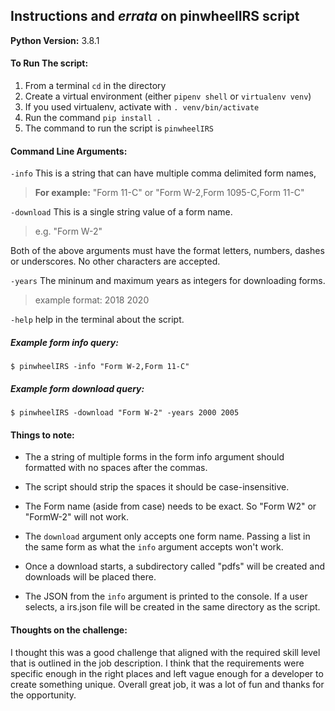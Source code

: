 ## Instructions and _errata_ on pinwheelIRS script

__Python Version:__ 3.8.1

#### To Run The script:
1. From a terminal ```cd``` in the directory
2. Create a virtual environment (either ```pipenv shell``` or ```virtualenv venv```)
3. If you used virtualenv, activate with ```. venv/bin/activate```
4. Run the command ```pip install .```
5. The command to run the script is ```pinwheelIRS```

#### Command Line Arguments:
```-info``` This is a string that can have multiple comma delimited form names,
> __For example:__ "Form 11-C" or "Form W-2,Form 1095-C,Form 11-C"

```-download``` This is a single string value of a form name.
> e.g. "Form W-2"

Both of the above arguments must have the format letters, numbers, dashes or underscores.
No other characters are accepted.

```-years``` The mininum and maximum years as integers for downloading forms.
> example format: 2018 2020

```-help``` help in the terminal about the script.

##### Example form info query:
```$ pinwheelIRS -info "Form W-2,Form 11-C"```

##### Example form download query:
```$ pinwheelIRS -download "Form W-2" -years 2000 2005```

#### Things to note:

* The a string of multiple forms in the form info argument should formatted with no spaces after the commas.
* The script should strip the spaces it should be case-insensitive.

* The Form name (aside from case) needs to be exact. So "Form W2" or "FormW-2" will not work.
* The ```download``` argument only accepts one form name. Passing a list in the same form as what the ```info``` argument accepts won't work.
* Once a download starts, a subdirectory called "pdfs" will be created and downloads will be placed there.
* The JSON from the ```info``` argument is printed to the console. If a user selects, a irs.json file will be created in the same directory as the script.


#### Thoughts on the challenge:

I thought this was a good challenge that aligned with the required skill level that is outlined in the job description. I think that the requirements were specific enough in the right places and left vague enough for a developer to create something unique. Overall great job, it was a lot of fun and thanks for the opportunity.
